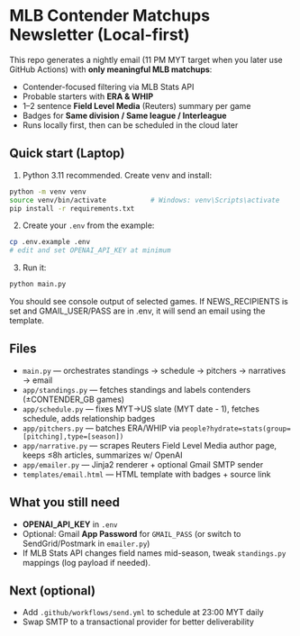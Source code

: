 # MLB Contender Matchups Newsletter (Local-first)

This repo generates a nightly email (11 PM MYT target when you later use GitHub Actions) with **only meaningful MLB matchups**:
- Contender-focused filtering via MLB Stats API
- Probable starters with **ERA & WHIP**
- 1–2 sentence **Field Level Media** (Reuters) summary per game
- Badges for **Same division / Same league / Interleague**
- Runs locally first, then can be scheduled in the cloud later

## Quick start (Laptop)

1) Python 3.11 recommended. Create venv and install:
```bash
python -m venv venv
source venv/bin/activate           # Windows: venv\Scripts\activate
pip install -r requirements.txt
```

2) Create your `.env` from the example:
```bash
cp .env.example .env
# edit and set OPENAI_API_KEY at minimum
```

3) Run it:
```bash
python main.py
```
You should see console output of selected games. If NEWS_RECIPIENTS is set and GMAIL_USER/PASS are in .env, it will send an email using the template.

## Files

- `main.py` — orchestrates standings → schedule → pitchers → narratives → email
- `app/standings.py` — fetches standings and labels contenders (±CONTENDER_GB games)
- `app/schedule.py` — fixes MYT→US slate (MYT date - 1), fetches schedule, adds relationship badges
- `app/pitchers.py` — batches ERA/WHIP via `people?hydrate=stats(group=[pitching],type=[season])`
- `app/narrative.py` — scrapes Reuters Field Level Media author page, keeps ≤8h articles, summarizes w/ OpenAI
- `app/emailer.py` — Jinja2 renderer + optional Gmail SMTP sender
- `templates/email.html` — HTML template with badges + source link

## What you still need

- **OPENAI_API_KEY** in `.env`
- Optional: Gmail **App Password** for `GMAIL_PASS` (or switch to SendGrid/Postmark in `emailer.py`)
- If MLB Stats API changes field names mid-season, tweak `standings.py` mappings (log payload if needed).

## Next (optional)
- Add `.github/workflows/send.yml` to schedule at 23:00 MYT daily
- Swap SMTP to a transactional provider for better deliverability
